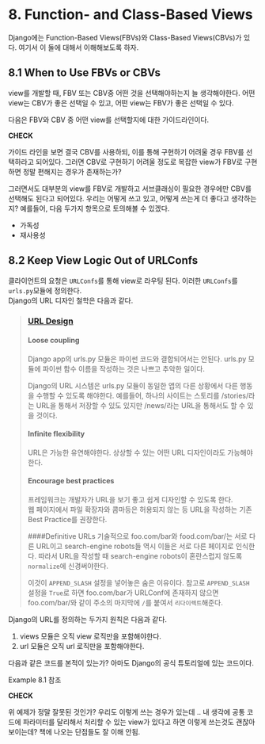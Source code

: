# 8. Function- and Class-Based Views

Django에는 Function-Based Views(FBVs)와 Class-Based Views(CBVs)가 있다. 여기서 이 둘에 대해서 이해해보도록 하자.  

## 8.1 When to Use FBVs or CBVs

view를 개발할 때, FBV 또는 CBV중 어떤 것을 선택해야하는지 늘 생각해야한다. 어떤 view는 CBV가 좋은 선택일 수 있고, 어떤 view는 FBV가 좋은 선택일 수 있다.   

다음은 FBV와 CBV 중 어떤 view를 선택할지에 대한 가이드라인이다. 

**CHECK**

가이드 라인을 보면 결국 CBV를 사용하되, 이를 통해 구현하기 어려울 경우 FBV를 선택하라고 되어있다. 그러면 CBV로 구현하기 어려울 정도로 복잡한 view가 FBV로 구현하면 정말 편해지는 경우가 존재하는가?

그러면서도 대부분의 view를 FBV로 개발하고 서브클래싱이 필요한 경우에만 CBV를 선택해도 된다고 되어있다. 우리는 어떻게 쓰고 있고, 어떻게 쓰는게 더 좋다고 생각하는지?
예를들어, 다음 두가지 항목으로 토의해볼 수 있겠다. 

* 가독성
* 재사용성

## 8.2 Keep View Logic Out of URLConfs

클라이언트의 요청은 `URLConfs`를 통해 view로 라우팅 된다. 이러한 `URLConfs`를 `urls.py`모듈에 정의한다.   
Django의 URL 디자인 철학은 다음과 같다.  

>### [URL Design](https://docs.djangoproject.com/en/2.1/misc/design-philosophies/#url-design)
>#### Loose coupling
>Django app의 urls.py 모듈은 파이썬 코드와 결합되어서는 안된다. urls.py 모듈에 파이썬 함수 이름을 작성하는 것은 나쁘고 추악한 일이다.
>
>Django의 URL 시스템은 urls.py 모듈이 동일한 앱의 다른 상황에서 다른 행동을 수행할 수 있도록 해야한다. 예를들어, 하나의 사이트는 스토리를 /stories/라는 URL을 통해서 저장할 수 있도 있지만 /news/라는 URL을 통해서도 할 수 있을 것이다. 
>
>#### Infinite flexibility
>URL은 가능한 유연해야한다. 상상할 수 있는 어떤 URL 디자인이라도 가능해야한다. 
>
>#### Encourage best practices
>프레임워크는 개발자가 URL을 보기 좋고 쉽게 디자인할 수 있도록 한다.  
>웹 페이지에서 파일 확장자와 콤마등은 허용되지 않는 등 URL을 작성하는 기존 Best Practice를 권장한다. 
>
>####Definitive URLs
>기술적으로 foo.com/bar와 food.com/bar/는 서로 다른 URL이고 search-engine robots들 역시 이들은 서로 다른 페이지로 인식한다. 따라서 URL을 작성할 때 search-engine robots이 혼란스럽지 않도록 `normalize`에 신경써야한다.  
>
>이것이 `APPEND_SLASH` 설정을 넣어놓은 숨은 이유이다. 
>참고로 `APPEND_SLASH` 설정을 `True`로 하면 foo.com/bar가 URLConf에 존재하지 않으면 foo.com/bar/와 같이 주소의 마지막에 `/`를 붙여서 `리다이렉트`해준다.  

Django의 URL를 정의하는 두가지 원칙은 다음과 같다.   

1. views 모듈은 오직 view 로직만을 포함해야한다. 
2. url 모듈은 오직 url 로직만을 포함해야한다.  

다음과 같은 코드를 본적이 있는가? 아마도 Django의 공식 튜토리얼에 있는 코드이다.  

Example 8.1 참조 

**CHECK**

위 예제가 정말 잘못된 것인가? 우리도 이렇게 쓰는 경우가 있는데 ..
내 생각에 공통 코드에 파라미터를 달리해서 처리할 수 있는 view가 있다고 하면 이렇게 쓰는것도 괜찮아 보이는데?
책에 나오는 단점들도 잘 이해 안됨. 


